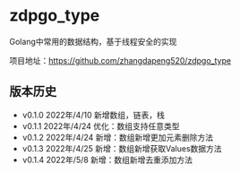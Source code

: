 # zdpgo_type
Golang中常用的数据结构，基于线程安全的实现

项目地址：https://github.com/zhangdapeng520/zdpgo_type

## 版本历史
- v0.1.0 2022年/4/10 新增数组，链表，栈
- v0.1.1 2022年/4/24 优化：数组支持任意类型
- v0.1.2 2022年/4/24 新增：数组新增更加元素删除方法
- v0.1.3 2022年/4/25 新增：数组新增获取Values数据方法
- v0.1.4 2022年/5/8  新增：数组新增去重添加方法

